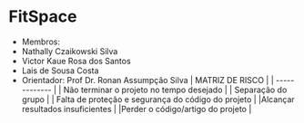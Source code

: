 # FitSpace
- Membros:
- Nathally Czaikowski Silva
- Victor Kaue Rosa dos Santos
- Lais de Sousa Costa
- Orientador: Prof Dr. Ronan Assumpção Silva
| MATRIZ DE RISCO  |
| ------------- |
| Não terminar o projeto no tempo desejado |
| Separação do grupo |
| Falta de proteção e segurança do código do projeto |
|Alcançar resultados insuficientes |
|Perder o código/artigo do projeto |

